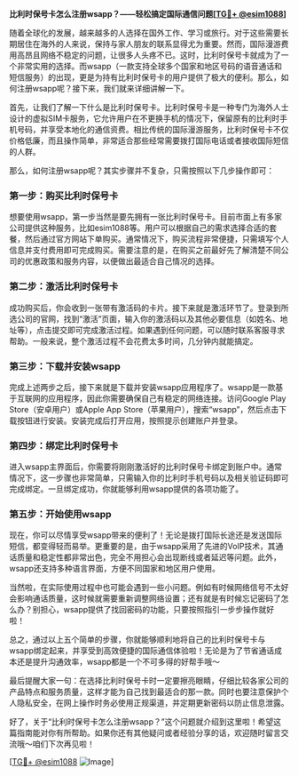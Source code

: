 **比利时保号卡怎么注册wsapp？——轻松搞定国际通信问题[[TG💪+ @esim1088](https://t.me/s/esim1088)]**

随着全球化的发展，越来越多的人选择在国外工作、学习或旅行。对于这些需要长期居住在海外的人来说，保持与家人朋友的联系显得尤为重要。然而，国际漫游费用高昂且网络不稳定的问题，让很多人头疼不已。这时，比利时保号卡就成为了一个非常实用的选择。而wsapp（一款支持全球多个国家和地区号码的语音通话和短信服务）的出现，更是为持有比利时保号卡的用户提供了极大的便利。那么，如何注册wsapp呢？接下来，我们就来详细讲解一下。

首先，让我们了解一下什么是比利时保号卡。比利时保号卡是一种专门为海外人士设计的虚拟SIM卡服务，它允许用户在不更换手机的情况下，保留原有的比利时手机号码，并享受本地化的通信资费。相比传统的国际漫游服务，比利时保号卡不仅价格低廉，而且操作简单，非常适合那些经常需要拨打国际电话或者接收国际短信的人群。

那么，如何注册wsapp呢？其实步骤并不复杂，只需按照以下几步操作即可：

### 第一步：购买比利时保号卡

想要使用wsapp，第一步当然是要先拥有一张比利时保号卡。目前市面上有多家公司提供这种服务，比如esim1088等。用户可以根据自己的需求选择合适的套餐，然后通过官方网站下单购买。通常情况下，购买流程非常便捷，只需填写个人信息并支付费用即可完成购买。需要注意的是，在购买之前最好先了解清楚不同公司的优惠政策和服务内容，以便做出最适合自己情况的选择。

### 第二步：激活比利时保号卡

成功购买后，你会收到一张带有激活码的卡片。接下来就是激活环节了。登录到所选公司的官网，找到“激活”页面，输入你的激活码以及其他必要信息（如姓名、地址等），点击提交即可完成激活过程。如果遇到任何问题，可以随时联系客服寻求帮助。一般来说，整个激活过程不会花费太多时间，几分钟内就能搞定。

### 第三步：下载并安装wsapp

完成上述两步之后，接下来就是下载并安装wsapp应用程序了。wsapp是一款基于互联网的应用程序，因此你需要确保自己有稳定的网络连接。访问Google Play Store（安卓用户）或Apple App Store（苹果用户），搜索“wsapp”，然后点击下载按钮进行安装。安装完成后打开应用，按照提示创建账户并登录。

### 第四步：绑定比利时保号卡

进入wsapp主界面后，你需要将刚刚激活好的比利时保号卡绑定到账户中。通常情况下，这一步骤也非常简单，只需输入你的比利时手机号码以及相关验证码即可完成绑定。一旦绑定成功，你就能够利用wsapp提供的各项功能了。

### 第五步：开始使用wsapp

现在，你可以尽情享受wsapp带来的便利了！无论是拨打国际长途还是发送国际短信，都变得轻而易举。更重要的是，由于wsapp采用了先进的VoIP技术，其通话质量和稳定性都非常出色，完全不用担心会出现断线或者延迟等问题。此外，wsapp还支持多种语言界面，方便不同国家和地区用户使用。

当然啦，在实际使用过程中也可能会遇到一些小问题。例如有时候网络信号不太好会影响通话质量，这时候就需要重新调整网络设置；还有就是有时候忘记密码了怎么办？别担心，wsapp提供了找回密码的功能，只要按照指引一步步操作就好啦！

总之，通过以上五个简单的步骤，你就能够顺利地将自己的比利时保号卡与wsapp绑定起来，并享受到高效便捷的国际通信体验啦！无论是为了节省通话成本还是提升沟通效率，wsapp都是一个不可多得的好帮手哦～

最后提醒大家一句：在选择比利时保号卡时一定要擦亮眼睛，仔细比较各家公司的产品特点和服务质量，这样才能为自己找到最适合的那一款。同时也要注意保护个人隐私安全，在网上操作时务必使用正规渠道，并定期更新密码以防止信息泄露。

好了，关于“比利时保号卡怎么注册wsapp？”这个问题就介绍到这里啦！希望这篇指南能对你有所帮助。如果你还有其他疑问或者经验分享的话，欢迎随时留言交流哦～咱们下次再见啦！

[[TG💪+ @esim1088](https://t.me/s/esim1088) ![Image](https://i.postimg.cc/4NQfJmqS/Snipaste-2025-05-13-00-14-12.png)]